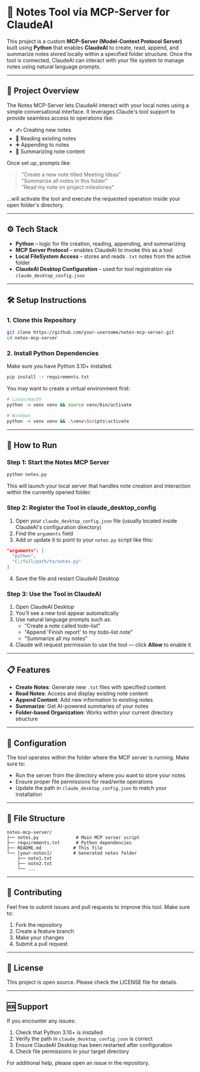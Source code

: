 # 📝 Notes Tool via MCP-Server for ClaudeAI

This project is a custom **MCP-Server (Model-Context Protocol Server)** built using **Python** that enables **ClaudeAI** to create, read, append, and summarize notes stored locally within a specified folder structure. Once the tool is connected, ClaudeAI can interact with your file system to manage notes using natural language prompts.

---

## 📌 Project Overview

The Notes MCP-Server lets ClaudeAI interact with your local notes using a simple conversational interface. It leverages Claude's tool support to provide seamless access to operations like:

- ✍️ Creating new notes  
- 📖 Reading existing notes  
- ➕ Appending to notes  
- 📄 Summarizing note content

Once set up, prompts like:
> "Create a new note titled Meeting Ideas"  
> "Summarize all notes in this folder"  
> "Read my note on project milestones"

…will activate the tool and execute the requested operation inside your open folder's directory.

---

## ⚙️ Tech Stack

- **Python** – logic for file creation, reading, appending, and summarizing  
- **MCP Server Protocol** – enables ClaudeAI to invoke this as a tool  
- **Local FileSystem Access** – stores and reads `.txt` notes from the active folder  
- **ClaudeAI Desktop Configuration** – used for tool registration via `claude_desktop_config.json`  

---

## 🛠️ Setup Instructions

### 1. Clone this Repository

```bash
git clone https://github.com/your-username/notes-mcp-server.git
cd notes-mcp-server
```

### 2. Install Python Dependencies

Make sure you have Python 3.10+ installed.

```bash
pip install -r requirements.txt
```

You may want to create a virtual environment first:

```bash
# Linux/macOS
python -m venv venv && source venv/bin/activate

# Windows
python -m venv venv && .\venv\Scripts\activate
```

---

## 🚀 How to Run

### Step 1: Start the Notes MCP Server

```bash
python notes.py
```

This will launch your local server that handles note creation and interaction within the currently opened folder.

### Step 2: Register the Tool in claude_desktop_config

1. Open your `claude_desktop_config.json` file (usually located inside ClaudeAI's configuration directory)
2. Find the `arguments` field
3. Add or update it to point to your `notes.py` script like this:

```json
"arguments": [
  "python",
  "C:/full/path/to/notes.py"
]
```

4. Save the file and restart ClaudeAI Desktop

### Step 3: Use the Tool in ClaudeAI

1. Open ClaudeAI Desktop
2. You'll see a new tool appear automatically
3. Use natural language prompts such as:
   - "Create a note called todo-list"
   - "Append 'Finish report' to my todo-list note"
   - "Summarize all my notes"
4. Claude will request permission to use the tool — click **Allow** to enable it

---

## 📋 Features

- **Create Notes**: Generate new `.txt` files with specified content
- **Read Notes**: Access and display existing note content
- **Append Content**: Add new information to existing notes
- **Summarize**: Get AI-powered summaries of your notes
- **Folder-based Organization**: Works within your current directory structure

---

## 🔧 Configuration

The tool operates within the folder where the MCP server is running. Make sure to:

- Run the server from the directory where you want to store your notes
- Ensure proper file permissions for read/write operations
- Update the path in `claude_desktop_config.json` to match your installation

---

## 📄 File Structure

```
notes-mcp-server/
├── notes.py              # Main MCP server script
├── requirements.txt      # Python dependencies
├── README.md            # This file
└── [your-notes]/        # Generated notes folder
    ├── note1.txt
    ├── note2.txt
    └── ...
```

---

## 🤝 Contributing

Feel free to submit issues and pull requests to improve this tool. Make sure to:

1. Fork the repository
2. Create a feature branch
3. Make your changes
4. Submit a pull request

---

## 📜 License

This project is open source. Please check the LICENSE file for details.

---

## 🆘 Support

If you encounter any issues:

1. Check that Python 3.10+ is installed
2. Verify the path in `claude_desktop_config.json` is correct
3. Ensure ClaudeAI Desktop has been restarted after configuration
4. Check file permissions in your target directory

For additional help, please open an issue in the repository.
